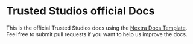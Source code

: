 # Trusted Studios official Docs

This is the official Trusted Studios docs using the [Nextra Docs Template](https://nextra.site). Feel free to submit pull requests if you want to help us improve the docs.